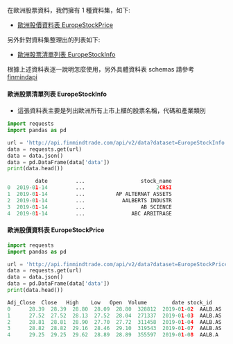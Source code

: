 在歐洲股票資料，我們擁有 1 種資料集，如下:

- [歐洲股價資料表 EuropeStockPrice](https://finmind.github.io/tutor/EuropeMarket/Technical/#europestockprice)

另外針對資料集整理出的列表如下:

- [歐洲股票清單列表 EuropeStockInfo](https://finmind.github.io/tutor/EuropeMarket/Technical/#europestockinfo)

根據上述資料表逐一說明怎麼使用，另外具體資料表 schemas 請參考 [finmindapi](http://api.finmindtrade.com/docs#/default/method_api_v2_data_get)

#### 歐洲股票清單列表 EuropeStockInfo

- 這張資料表主要是列出歐洲所有上市上櫃的股票名稱，代碼和產業類別

```python
import requests
import pandas as pd

url = 'http://api.finmindtrade.com/api/v2/data?dataset=EuropeStockInfo'
data = requests.get(url)
data = data.json()
data = pd.DataFrame(data['data'])
print(data.head())

         date         ...                  stock_name
0  2019-01-14         ...                       2CRSI
1  2019-01-14         ...          AP ALTERNAT ASSETS
2  2019-01-14         ...            AALBERTS INDUSTR
3  2019-01-14         ...                  AB SCIENCE
4  2019-01-14         ...               ABC ARBITRAGE
```

#### 歐洲股價資料表 EuropeStockPrice

```python
import requests
import pandas as pd

url = 'http://api.finmindtrade.com/api/v2/data?dataset=EuropeStockPrice&stock_id=AALB.AS&date=2019-01-01'
data = requests.get(url)
data = data.json()
data = pd.DataFrame(data['data'])
print(data.head())

Adj_Close  Close   High    Low   Open  Volume        date stock_id
0      28.39  28.39  28.80  28.09  28.80  328812  2019-01-02  AALB.AS
1      27.52  27.52  28.13  27.52  28.04  271337  2019-01-03  AALB.AS
2      28.81  28.81  28.90  27.70  27.72  311458  2019-01-04  AALB.AS
3      28.82  28.82  29.16  28.46  29.10  319543  2019-01-07  AALB.AS
4      29.25  29.25  29.62  28.89  28.89  355597  2019-01-08  AALB.A
```